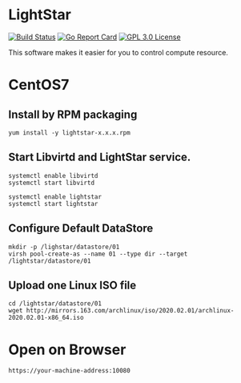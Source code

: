 # LightStar
[![Build Status](https://travis-ci.org/danieldin95/lightstar.svg?branch=master)](https://travis-ci.org/danieldin95/lightstar)
[![Go Report Card](https://goreportcard.com/badge/github.com/danieldin95/lightstar)](https://goreportcard.com/report/danieldin95/lightstar)
[![GPL 3.0 License](https://img.shields.io/badge/License-GPL%203.0-blue.svg)](LICENSE)

This software makes it easier for you to control compute resource.

# CentOS7

## Install by RPM packaging

    yum install -y lightstar-x.x.x.rpm

## Start Libvirtd and LightStar service.

    systemctl enable libvirtd
    systemctl start libvirtd
    
    systemctl enable lightstar
    systemctl start lightstar
    
## Configure Default DataStore

    mkdir -p /lighstar/datastore/01
    virsh pool-create-as --name 01 --type dir --target /lightstar/datastore/01

## Upload one Linux ISO file

    cd /lightstar/datastore/01
    wget http://mirrors.163.com/archlinux/iso/2020.02.01/archlinux-2020.02.01-x86_64.iso
    
# Open on Browser

    https://your-machine-address:10080
    
    